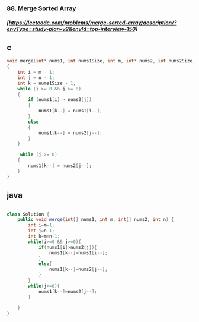 ### 88. Merge Sorted Array
##### [https://leetcode.com/problems/merge-sorted-array/description/?envType=study-plan-v2&envId=top-interview-150]

## c
```c
void merge(int* nums1, int nums1Size, int m, int* nums2, int nums2Size, int n)
{
    int i = m - 1; 
    int j = n - 1; 
    int k = nums1Size - 1; 
    while (i >= 0 && j >= 0)
    {
        if (nums1[i] > nums2[j])
        {
            nums1[k--] = nums1[i--];
        }
        else
        {
            nums1[k--] = nums2[j--];
        }
    }

     while (j >= 0)
    {
        nums1[k--] = nums2[j--];
    }
}
```
## java
```java

class Solution {
    public void merge(int[] nums1, int m, int[] nums2, int n) {
        int i=m-1;
        int j=n-1;
        int k=m+n-1;
        while(i>=0 && j>=0){
            if(nums1[i]>nums2[j]){
                nums1[k--]=nums1[i--];
            }
            else{
                nums1[k--]=nums2[j--];
            }
        }
        while(j>=0){
            nums1[k--]=nums2[j--];
        }
        
    }
}
```
